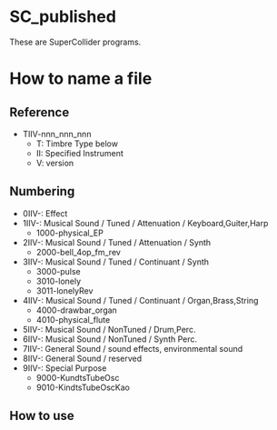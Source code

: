 # SC_published
 These are SuperCollider programs.

# How to name a file

## Reference
- TIIV-nnn_nnn_nnn
  - T: Timbre Type below
  - II: Specified Instrument
  - V: version

## Numbering
- 0IIV-: Effect
- 1IIV-: Musical Sound / Tuned / Attenuation / Keyboard,Guiter,Harp
  - 1000-physical_EP
- 2IIV-: Musical Sound / Tuned / Attenuation / Synth
  - 2000-bell_4op_fm_rev
- 3IIV-: Musical Sound / Tuned / Continuant / Synth
  - 3000-pulse
  - 3010-lonely
  - 3011-lonelyRev
- 4IIV-: Musical Sound / Tuned / Continuant / Organ,Brass,String
  - 4000-drawbar_organ
  - 4010-physical_flute
- 5IIV-: Musical Sound / NonTuned / Drum,Perc.
- 6IIV-: Musical Sound / NonTuned / Synth Perc.
- 7IIV-: General Sound / sound effects, environmental sound
- 8IIV-: General Sound / reserved
- 9IIV-: Special Purpose
  - 9000-KundtsTubeOsc
  - 9010-KindtsTubeOscKao

## How to use


